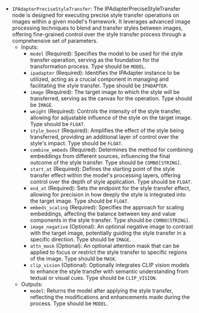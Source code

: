 - `IPAdapterPreciseStyleTransfer`: The IPAdapterPreciseStyleTransfer node is designed for executing precise style transfer operations on images within a given model's framework. It leverages advanced image processing techniques to blend and transfer styles between images, offering fine-grained control over the style transfer process through a comprehensive set of parameters.
    - Inputs:
        - `model` (Required): Specifies the model to be used for the style transfer operation, serving as the foundation for the transformation process. Type should be `MODEL`.
        - `ipadapter` (Required): Identifies the IPAdapter instance to be utilized, acting as a crucial component in managing and facilitating the style transfer. Type should be `IPADAPTER`.
        - `image` (Required): The target image to which the style will be transferred, serving as the canvas for the operation. Type should be `IMAGE`.
        - `weight` (Required): Controls the intensity of the style transfer, allowing for adjustable influence of the style on the target image. Type should be `FLOAT`.
        - `style_boost` (Required): Amplifies the effect of the style being transferred, providing an additional layer of control over the style's impact. Type should be `FLOAT`.
        - `combine_embeds` (Required): Determines the method for combining embeddings from different sources, influencing the final outcome of the style transfer. Type should be `COMBO[STRING]`.
        - `start_at` (Required): Defines the starting point of the style transfer effect within the model's processing layers, offering control over the depth of style application. Type should be `FLOAT`.
        - `end_at` (Required): Sets the endpoint for the style transfer effect, allowing for precision in how deeply the style is integrated into the target image. Type should be `FLOAT`.
        - `embeds_scaling` (Required): Specifies the approach for scaling embeddings, affecting the balance between key and value components in the style transfer. Type should be `COMBO[STRING]`.
        - `image_negative` (Optional): An optional negative image to contrast with the target image, potentially guiding the style transfer in a specific direction. Type should be `IMAGE`.
        - `attn_mask` (Optional): An optional attention mask that can be applied to focus or restrict the style transfer to specific regions of the image. Type should be `MASK`.
        - `clip_vision` (Optional): Optionally integrates CLIP vision models to enhance the style transfer with semantic understanding from textual or visual cues. Type should be `CLIP_VISION`.
    - Outputs:
        - `model`: Returns the model after applying the style transfer, reflecting the modifications and enhancements made during the process. Type should be `MODEL`.
